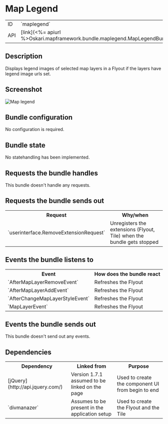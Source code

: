 # Map Legend

<table class="table">
  <tr>
    <td>ID</td><td>`maplegend`</td>
  </tr>
  <tr>
    <td>API</td><td>[link](<%= apiurl %>Oskari.mapframework.bundle.maplegend.MapLegendBundleInstance.html)</td>
  </tr>
</table>

## Description

Displays legend images of selected map layers in a Flyout if the layers have legend image urls set.

## Screenshot

![Map legend](/images/bundles/maplegends.png)

## Bundle configuration

No configuration is required.

## Bundle state

No statehandling has been implemented.

## Requests the bundle handles

This bundle doesn't handle any requests.

## Requests the bundle sends out

<table class="table">
  <tr>
    <th>Request</th><th>Why/when</th>
  </tr>
  <tr>
    <td>`userinterface.RemoveExtensionRequest`</td>
    <td>Unregisters the extensions (Flyout, Tile) when the bundle gets stopped</td>
  </tr>
</table>

## Events the bundle listens to

<table class="table">
  <tr>
    <th>Event</th><th>How does the bundle react</th>
  </tr>
  <tr>
    <td>`AfterMapLayerRemoveEvent`</td>
    <td>Refreshes the Flyout</td>
  </tr>
  <tr>
    <td>`AfterMapLayerAddEvent`</td>
    <td>Refreshes the Flyout</td>
  </tr>
  <tr>
    <td>`AfterChangeMapLayerStyleEvent`</td>
    <td>Refreshes the Flyout</td>
  </tr>
  <tr>
    <td>`MapLayerEvent`</td>
    <td>Refreshes the Flyout</td>
  </tr>
</table>

## Events the bundle sends out

This bundle doesn't send out any events.

## Dependencies

<table class="table">
  <tr>
    <th>Dependency</th><th>Linked from</th><th>Purpose</th>
  </tr>
  <tr>
    <td> [jQuery](http://api.jquery.com/) </td>
    <td> Version 1.7.1 assumed to be linked on the page</td>
    <td> Used to create the component UI from begin to end</td>
  </tr>
  <tr>
    <td> `divmanazer` </td>
    <td> Assumes to be present in the application setup</td>
    <td> Used to create the Flyout and the Tile</td>
  </tr>
</table>
